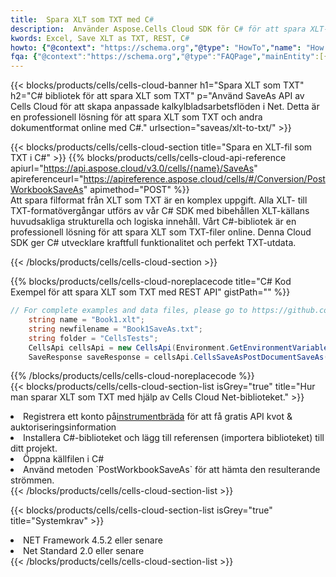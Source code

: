 ```yaml
---
title:  Spara XLT som TXT med C#
description:  Använder Aspose.Cells Cloud SDK för C# för att spara XLT-formatfil som TXT-formatfil.
kwords: Excel, Save XLT as TXT, REST, C#
howto: {"@context": "https://schema.org","@type": "HowTo","name": "How to save XLT as TXT using the Cells Cloud Net library.","description": "How to save XLT as TXT using the Cells Cloud Net library.","image": {"@type": "ImageObject"},"url": "/net/saveas/xlt-to-txt/","step": [{ "@type": "HowToStep","name": "How to save XLT as TXT using the Cells Cloud Net library. step 1", "image": {"@type": "ImageObject",},"url": "/net/saveas/xlt-to-txt/","text": "Register an account at <a href='https://dashboard.aspose.cloud/'>Dashboard</a> to get free API quota & authorization details",},{ "@type": "HowToStep","name": "How to save XLT as TXT using the Cells Cloud Net library. step 1", "image": {"@type": "ImageObject",},"url": "/net/saveas/xlt-to-txt/","text": "Install C# library and add the reference (import the library) to your project.",},{ "@type": "HowToStep","name": "How to save XLT as TXT using the Cells Cloud Net library. step 1", "image": {"@type": "ImageObject",},"url": "/net/saveas/xlt-to-txt/","text": "Open the source file in C#",},{ "@type": "HowToStep","name": "How to save XLT as TXT using the Cells Cloud Net library. step 1", "image": {"@type": "ImageObject",},"url": "/net/saveas/xlt-to-txt/","text": "Use the `PostWorkbookSaveAs` method to retrieve the resulting stream.",}, ],"supply": {"@type": "HowToSupply","name": "document"},"tool": [{"@type": "HowToTool","name": "Visual Studio, Visual Studio Code, Rider"},{"@type": "HowToTool","name": "Aspose Cells"}],"totalTime": "PT6M"}
fqa: {"@context":"https://schema.org","@type":"FAQPage","mainEntity":[{"@type":"Question","name":"Why save file as other formats file in C# using REST API?","acceptedAnswer":{"@type":"Answer","text":"Documents are encoded in many ways, and some files may be incompatible with the software you use. To open and read such files, just save them as appropriate file formats.<br/><ol><li>Install .NET SDK and add the reference (import the library) to your project.</li><li>Open the source file in C# using REST API.</li><li>Call the PostWorkbookSaveAsRequest() method, passing an output filename with required extension.</li><li>Get the result of save as a separate file.</li></ol>"}},{"@type":"Question","name":"What file formats can I save as with your C# library?","acceptedAnswer":{"@type":"Answer","text":"We support a variety of file formats for conversion using .NET library, including XLSX, Excel, xls , PDF, CSV, HTML, Markdown, XML, PNG, JPG, TIFF, Json, TXT and many more."}},{"@type":"Question","name":"What is the maximum allowed file size for conversion using this .NET library?","acceptedAnswer":{"@type":"Answer","text":"There are no file size limits for format conversions using .NET library."}}]}
---
```

{{< blocks/products/cells/cells-cloud-banner h1="Spara XLT som TXT" h2="C# bibliotek för att spara XLT som TXT" p="Använd SaveAs API av Cells Cloud för att skapa anpassade kalkylbladsarbetsflöden i Net. Detta är en professionell lösning för att spara XLT som TXT och andra dokumentformat online med C#." urlsection="saveas/xlt-to-txt/" >}}

{{< blocks/products/cells/cells-cloud-section title="Spara en XLT-fil som TXT i C#" >}}
{{% blocks/products/cells/cells-cloud-api-reference apiurl="https://api.aspose.cloud/v3.0/cells/{name}/SaveAs" apireferenceurl="https://apireference.aspose.cloud/cells/#/Conversion/PostWorkbookSaveAs" apimethod="POST" %}}
<br/>
Att spara filformat från XLT som TXT är en komplex uppgift. Alla XLT- till TXT-formatövergångar utförs av vår C# SDK med bibehållen XLT-källans huvudsakliga strukturella och logiska innehåll. Vårt C#-bibliotek är en professionell lösning för att spara XLT som TXT-filer online. Denna Cloud SDK ger C# utvecklare kraftfull funktionalitet och perfekt TXT-utdata.

{{< /blocks/products/cells/cells-cloud-section >}}

{{% blocks/products/cells/cells-cloud-noreplacecode title="C# Kod Exempel för att spara XLT som TXT med REST API" gistPath="" %}}
  
```cs
// For complete examples and data files, please go to https://github.com/aspose-cells-cloud/aspose-cells-cloud-dotnet/
    string name = "Book1.xlt";
    string newfilename = "Book1SaveAs.txt";
    string folder = "CellsTests";
    CellsApi cellsApi = new CellsApi(Environment.GetEnvironmentVariable("ProductClientId"), Environment.GetEnvironmentVariable("ProductClientSecret"));
    SaveResponse saveResponse = cellsApi.CellsSaveAsPostDocumentSaveAs(name, null, newfilename, null,null,folder);
```
  
{{% /blocks/products/cells/cells-cloud-noreplacecode %}}
<br/>
{{< blocks/products/cells/cells-cloud-section-list isGrey="true" title="Hur man sparar XLT som TXT med hjälp av Cells Cloud Net-biblioteket." >}}
<li> Registrera ett konto på<a href="https://dashboard.aspose.cloud/">instrumentbräda</a> för att få gratis API kvot & auktoriseringsinformation</li>
<li>Installera C#-biblioteket och lägg till referensen (importera biblioteket) till ditt projekt.</li>
<li>Öppna källfilen i C#</li>
<li>Använd metoden `PostWorkbookSaveAs` för att hämta den resulterande strömmen.</li>
{{< /blocks/products/cells/cells-cloud-section-list >}}

{{< blocks/products/cells/cells-cloud-section-list isGrey="true" title="Systemkrav" >}}
<li>NET Framework 4.5.2 eller senare</li>
<li>Net Standard 2.0 eller senare</li>
{{< /blocks/products/cells/cells-cloud-section-list >}}
